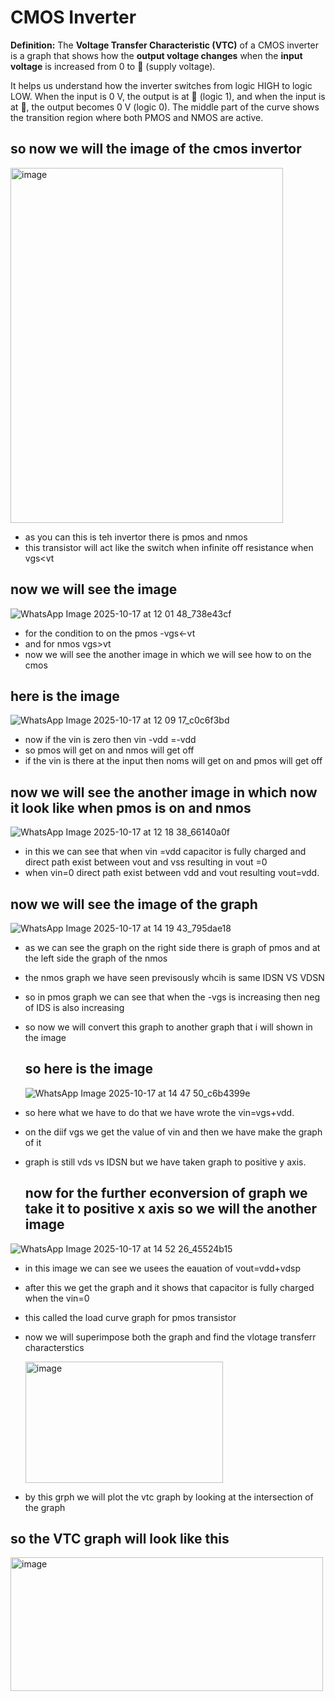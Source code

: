 
# CMOS Inverter 
**Definition:**
The **Voltage Transfer Characteristic (VTC)** of a CMOS inverter is a graph that shows how the **output voltage changes** when the **input voltage** is increased from 0 to 🔋 (supply voltage).

It helps us understand how the inverter switches from logic HIGH to logic LOW. When the input is 0 V, the output is at 🔋 (logic 1), and when the input is at 🔋, the output becomes 0 V (logic 0). The middle part of the curve shows the transition region where both PMOS and NMOS are active.



  ## so now we will the image of the cmos invertor

  <img width="436" height="568" alt="image" src="https://github.com/user-attachments/assets/044844aa-3437-4651-b47e-2e0c12303074" />


   -  as you can this is teh invertor there is pmos and nmos
   -  this transistor will act like the switch when infinite off resistance when vgs<vt


 ##  now we will see the image 

   ![WhatsApp Image 2025-10-17 at 12 01 48_738e43cf](https://github.com/user-attachments/assets/653cd798-079e-4b8a-a919-526d3cf3852e)


- for the condition to on the pmos -vgs<-vt
- and for nmos vgs>vt
- now we will see the another image in which we will see how to on the cmos 
  
## here is the image

![WhatsApp Image 2025-10-17 at 12 09 17_c0c6f3bd](https://github.com/user-attachments/assets/d379f340-aaa1-42fb-bb15-88098aab4dec)

-  now if the vin is zero then vin -vdd =-vdd
-  so pmos will get on and nmos will get off
-  if the vin is  there  at the input  then noms will get on and pmos will get off

## now we will see the another image in which now it look like when pmos is on and nmos 

![WhatsApp Image 2025-10-17 at 12 18 38_66140a0f](https://github.com/user-attachments/assets/d2a23e3e-3b44-48a9-83d2-d7625598d551)

  - in this we can see that when vin =vdd capacitor is fully charged and direct path exist between vout and vss resulting in vout =0
  - when vin=0 direct path exist between vdd and vout resulting vout=vdd.
    


## now we will see the image of the graph

![WhatsApp Image 2025-10-17 at 14 19 43_795dae18](https://github.com/user-attachments/assets/87ffbfaf-b452-458a-b325-5c6e9acae439)

- as we can see the graph on the right side there is graph of pmos and at the left side the
   graph of the nmos
- the nmos graph we have seen previsously whcih is same IDSN VS VDSN
- so in pmos graph we can see that when the -vgs is increasing then neg of IDS  is also increasing
- so now we will convert this graph to another graph that i will shown in the image

  ## so here is the image


  ![WhatsApp Image 2025-10-17 at 14 47 50_c6b4399e](https://github.com/user-attachments/assets/7b75e309-679e-4240-a806-76e0fd26e455)


 - so here what we have to do that we have wrote the vin=vgs+vdd.
 - on the diif vgs we get the value of vin and then we have make the graph of it
 - graph is still vds vs IDSN but we have taken graph to positive y axis.

   ## now for the further econversion of graph we take it to positive x axis so we will the another image


 ![WhatsApp Image 2025-10-17 at 14 52 26_45524b15](https://github.com/user-attachments/assets/49a9435a-5059-4bed-b84b-c65fd013b26f)

- in this image we can see we usees the eauation of vout=vdd+vdsp
- after this we get the graph and it shows that capacitor is fully charged when the vin=0
- this called the load curve graph for pmos transistor
- now we will superimpose both the graph and find the vlotage transferr characterstics


   <img width="316" height="194" alt="image" src="https://github.com/user-attachments/assets/a5bc5ab8-9601-45a1-9350-65e8bb89ecf8" />

- by this grph we will plot the vtc graph by looking at the intersection of the graph


## so the VTC graph will look like this 

  <img width="500" height="214" alt="image" src="https://github.com/user-attachments/assets/ccdc1807-540d-461b-bd68-9fd09464b047" />

   


   














   






  




 

   





  


  

















  

